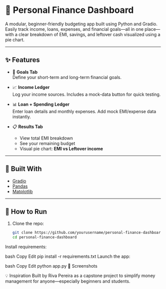 # 💼 Personal Finance Dashboard

A modular, beginner-friendly budgeting app built using Python and Gradio. Easily track income, loans, expenses, and financial goals—all in one place—with a clear breakdown of EMI, savings, and leftover cash visualized using a pie chart.

---

## ✨ Features

- 📌 **Goals Tab**  
  Define your short-term and long-term financial goals.

- 📈 **Income Ledger**  
  Log your income sources. Includes a mock-data button for quick testing.

- 📊 **Loan + Spending Ledger**  
  Enter loan details and monthly expenses. Add mock EMI/expense data instantly.

- 📋 **Results Tab**  
  - View total EMI breakdown  
  - See your remaining budget  
  - Visual pie chart: **EMI vs Leftover income**

---

## 🧮 Built With

- [Gradio](https://www.gradio.app/)  
- [Pandas](https://pandas.pydata.org/)  
- [Matplotlib](https://matplotlib.org/)

---

## 🚀 How to Run

1. Clone the repo:
   ```bash
   git clone https://github.com/yourusername/personal-finance-dashboard.git
   cd personal-finance-dashboard
Install requirements:

bash
Copy
Edit
pip install -r requirements.txt
Launch the app:

bash
Copy
Edit
python app.py
📸 Screenshots

💡 Inspiration
Built by Riva Pereira as a capstone project to simplify money management for anyone—especially beginners and students.
